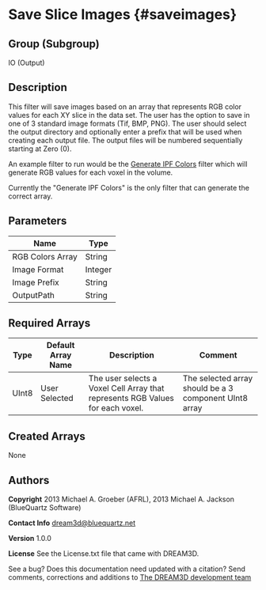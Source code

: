 Save Slice Images {#saveimages}
=====

## Group (Subgroup) ##
IO (Output)


## Description ##

This filter will save images based on an array that represents RGB color values for each XY slice in the data set. The user has the option to save in one of 3 standard image formats (Tif, BMP, PNG). The user should select the output directory and optionally enter a prefix that will be used when creating each output file. The output files will be numbered sequentially starting at Zero (0).

An example filter to run would be the [Generate IPF Colors](generateipfcolors.html) filter which will generate RGB values for each voxel in the volume.

Currently the "Generate IPF Colors" is the only filter that can generate the correct array.

## Parameters ##
| Name             | Type |
|------------------|------|
| RGB Colors Array  | String |
| Image Format     | Integer |
| Image Prefix | String |
| OutputPath   | String |


## Required Arrays ##

| Type | Default Array Name | Description | Comment |
|------|--------------------|-------------|---------|
| UInt8  | User Selected    | The user selects a Voxel Cell Array that represents RGB Values for each voxel. | The selected array should be a 3 component UInt8 array|


## Created Arrays ##

None



## Authors ##

**Copyright** 2013 Michael A. Groeber (AFRL), 2013 Michael A. Jackson (BlueQuartz Software)

**Contact Info** dream3d@bluequartz.net

**Version** 1.0.0

**License**  See the License.txt file that came with DREAM3D.



See a bug? Does this documentation need updated with a citation? Send comments, corrections and additions to [The DREAM3D development team](mailto:dream3d@bluequartz.net?subject=Documentation%20Correction)
